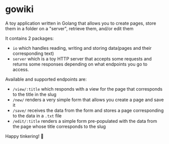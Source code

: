 # gowiki
A toy application written in Golang that allows you to create pages, store them in a folder on a "server", retrieve them, and/or edit them

It contains 2 packages:
* `io` which handles reading, writing and storing data(pages and their corresponding text)
* `server` which is a toy HTTP server that accepts some requests and returns some responses depending on what endpoints you go to access.

Available and supported endpoints are:
* `/view/:title` which responds with a view for the page that corresponds to the title in the slug
* `/new/` renders a very simple form that allows you create a page and save it
* `/save/` receives the data from the form and stores a page corresponding to the data in a `.txt` file
* `/edit/:title` renders a simple form pre-populated with the data from the page whose title corresponds to the slug

Happy tinkering! 🎉 
